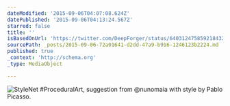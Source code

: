 ```yaml
---
dateModified: '2015-09-06T04:07:08.624Z'
datePublished: '2015-09-06T04:13:24.567Z'
starred: false
title: ''
isBasedOnUrl: 'https://twitter.com/DeepForger/status/640312475859218432/photo/1'
sourcePath: _posts/2015-09-06-72a01641-d2dd-47a9-b916-1246123b2224.md
published: true
_context: 'http://schema.org'
_type: MediaObject

---
```

![StyleNet &num;ProceduralArt&comma; suggestion from &commat;nunomaia with style by Pablo Picasso&period;](https://pbs.twimg.com/media/COLYzSDUcAACmIq.png:large)